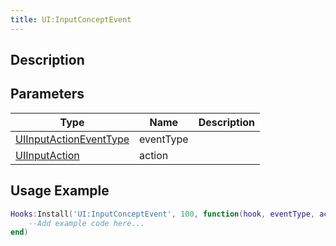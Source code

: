 ```yaml
---
title: UI:InputConceptEvent
---
```

## Description



## Parameters

| Type                                                      | Name      | Description                    |
| ----------------------------------------------------------------------- | --------- | ------------------------------ |
| [UIInputActionEventType](/vext/ref/fb/class/uiinputactioneventtype)     | eventType |                                |
| [UIInputAction](/vext/ref/fb/class/uiinputaction)                       | action    |                                |

## Usage Example

``` lua
Hooks:Install('UI:InputConceptEvent', 100, function(hook, eventType, action)
    --Add example code here...
end)
```
